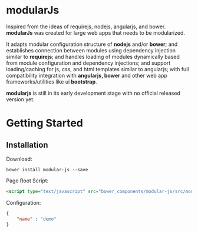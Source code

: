 # modularJs
Inspired from the ideas of requirejs, nodejs, angularjs, and bower.
__modularJs__ was created for large web apps that needs to be modularized.

It adapts modular configuration structure of __nodejs__ and/or __bower__;
and establishes connection between modules using dependency injection similar to __requirejs__;
and handles loading of modules dynamically based from module configuration and dependency injections;
and support loading/caching for js, css, and html templates similar to angularjs;
with full compatibility integration with __angularjs, bower__ and other web app frameworks/utilities like ui __bootstrap__.

__modularjs__ is still in its early development stage with no official released version yet.

# Getting Started
## Installation
Download:
```
bower install modular-js --save
```
Page Root Script:
```html
<script type="text/javascript" src="bower_components/modular-js/src/modularjs.js" data-modular="modular.json" ></script>
```
Configuration:
```json
{
	"name" : "demo"
}
```